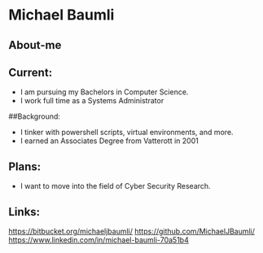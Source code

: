 # Michael Baumli

## About-me

## Current: 
- I am pursuing my Bachelors in Computer Science.
- I work full time as a Systems Administrator

##Background:
- I tinker with powershell scripts, virtual environments, and more.
- I earned an Associates Degree from Vatterott in 2001

## Plans:
- I want to move into the field of Cyber Security Research. 

## Links:
https://bitbucket.org/michaeljbaumli/
https://github.com/MichaelJBaumli/
https://www.linkedin.com/in/michael-baumli-70a51b4
